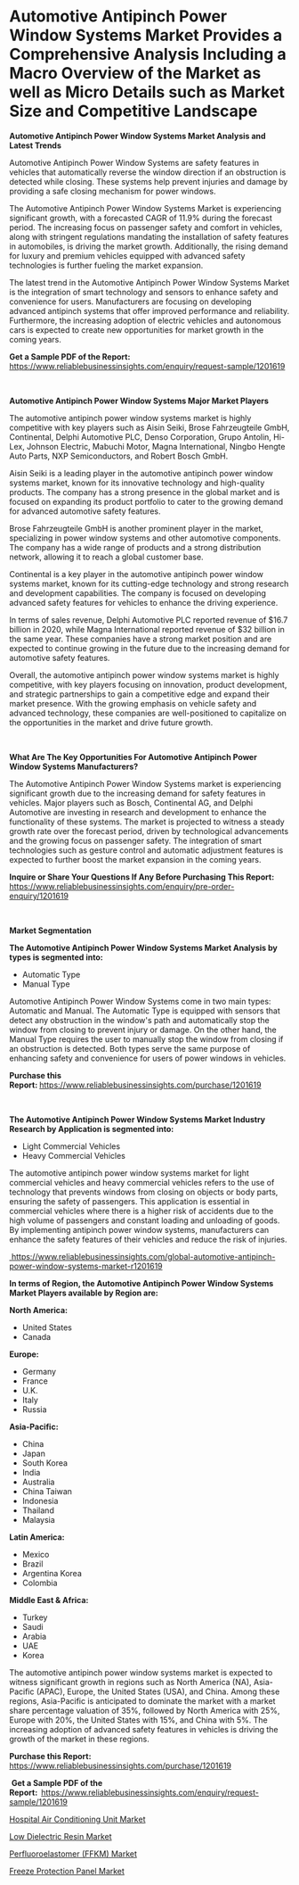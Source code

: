 <p><h1>Automotive Antipinch Power Window Systems Market Provides a Comprehensive Analysis Including a Macro Overview of the Market as well as Micro Details such as Market Size and Competitive Landscape</h1></p><p><strong>Automotive Antipinch Power Window Systems Market Analysis and Latest Trends</strong></p>
<p><p>Automotive Antipinch Power Window Systems are safety features in vehicles that automatically reverse the window direction if an obstruction is detected while closing. These systems help prevent injuries and damage by providing a safe closing mechanism for power windows.</p><p>The Automotive Antipinch Power Window Systems Market is experiencing significant growth, with a forecasted CAGR of 11.9% during the forecast period. The increasing focus on passenger safety and comfort in vehicles, along with stringent regulations mandating the installation of safety features in automobiles, is driving the market growth. Additionally, the rising demand for luxury and premium vehicles equipped with advanced safety technologies is further fueling the market expansion.</p><p>The latest trend in the Automotive Antipinch Power Window Systems Market is the integration of smart technology and sensors to enhance safety and convenience for users. Manufacturers are focusing on developing advanced antipinch systems that offer improved performance and reliability. Furthermore, the increasing adoption of electric vehicles and autonomous cars is expected to create new opportunities for market growth in the coming years.</p></p>
<p><strong>Get a Sample PDF of the Report:&nbsp;</strong> <a href="https://www.reliablebusinessinsights.com/enquiry/request-sample/1201619">https://www.reliablebusinessinsights.com/enquiry/request-sample/1201619</a></p>
<p>&nbsp;</p>
<p><strong>Automotive Antipinch Power Window Systems Major Market Players</strong></p>
<p><p>The automotive antipinch power window systems market is highly competitive with key players such as Aisin Seiki, Brose Fahrzeugteile GmbH, Continental, Delphi Automotive PLC, Denso Corporation, Grupo Antolin, Hi-Lex, Johnson Electric, Mabuchi Motor, Magna International, Ningbo Hengte Auto Parts, NXP Semiconductors, and Robert Bosch GmbH.</p><p>Aisin Seiki is a leading player in the automotive antipinch power window systems market, known for its innovative technology and high-quality products. The company has a strong presence in the global market and is focused on expanding its product portfolio to cater to the growing demand for advanced automotive safety features.</p><p>Brose Fahrzeugteile GmbH is another prominent player in the market, specializing in power window systems and other automotive components. The company has a wide range of products and a strong distribution network, allowing it to reach a global customer base.</p><p>Continental is a key player in the automotive antipinch power window systems market, known for its cutting-edge technology and strong research and development capabilities. The company is focused on developing advanced safety features for vehicles to enhance the driving experience.</p><p>In terms of sales revenue, Delphi Automotive PLC reported revenue of $16.7 billion in 2020, while Magna International reported revenue of $32 billion in the same year. These companies have a strong market position and are expected to continue growing in the future due to the increasing demand for automotive safety features.</p><p>Overall, the automotive antipinch power window systems market is highly competitive, with key players focusing on innovation, product development, and strategic partnerships to gain a competitive edge and expand their market presence. With the growing emphasis on vehicle safety and advanced technology, these companies are well-positioned to capitalize on the opportunities in the market and drive future growth.</p></p>
<p>&nbsp;</p>
<p><strong>What Are The Key Opportunities For Automotive Antipinch Power Window Systems Manufacturers?</strong></p>
<p><p>The Automotive Antipinch Power Window Systems market is experiencing significant growth due to the increasing demand for safety features in vehicles. Major players such as Bosch, Continental AG, and Delphi Automotive are investing in research and development to enhance the functionality of these systems. The market is projected to witness a steady growth rate over the forecast period, driven by technological advancements and the growing focus on passenger safety. The integration of smart technologies such as gesture control and automatic adjustment features is expected to further boost the market expansion in the coming years.</p></p>
<p><strong>Inquire or Share Your Questions If Any Before Purchasing This Report:</strong> <a href="https://www.reliablebusinessinsights.com/enquiry/pre-order-enquiry/1201619">https://www.reliablebusinessinsights.com/enquiry/pre-order-enquiry/1201619</a></p>
<p>&nbsp;</p>
<p><strong>Market Segmentation</strong></p>
<p><strong>The Automotive Antipinch Power Window Systems Market Analysis by types is segmented into:</strong></p>
<p><ul><li>Automatic Type</li><li>Manual Type</li></ul></p>
<p><p>Automotive Antipinch Power Window Systems come in two main types: Automatic and Manual. The Automatic Type is equipped with sensors that detect any obstruction in the window's path and automatically stop the window from closing to prevent injury or damage. On the other hand, the Manual Type requires the user to manually stop the window from closing if an obstruction is detected. Both types serve the same purpose of enhancing safety and convenience for users of power windows in vehicles.</p></p>
<p><strong>Purchase this Report:&nbsp;</strong><a href="https://www.reliablebusinessinsights.com/purchase/1201619">https://www.reliablebusinessinsights.com/purchase/1201619</a></p>
<p>&nbsp;</p>
<p><strong>The Automotive Antipinch Power Window Systems Market Industry Research by Application is segmented into:</strong></p>
<p><ul><li>Light Commercial Vehicles</li><li>Heavy Commercial Vehicles</li></ul></p>
<p><p>The automotive antipinch power window systems market for light commercial vehicles and heavy commercial vehicles refers to the use of technology that prevents windows from closing on objects or body parts, ensuring the safety of passengers. This application is essential in commercial vehicles where there is a higher risk of accidents due to the high volume of passengers and constant loading and unloading of goods. By implementing antipinch power window systems, manufacturers can enhance the safety features of their vehicles and reduce the risk of injuries.</p></p>
<p><a href="https://www.reliablebusinessinsights.com/global-automotive-antipinch-power-window-systems-market-r1201619">&nbsp;https://www.reliablebusinessinsights.com/global-automotive-antipinch-power-window-systems-market-r1201619</a></p>
<p><strong>In terms of Region, the Automotive Antipinch Power Window Systems Market Players available by Region are:</strong></p>
<p>
    <p> <strong> North America: </strong>
        <ul>
            <li>United States</li>
            <li>Canada</li>
        </ul>
        </p> 
    <p> <strong> Europe: </strong>
        <ul>
            <li>Germany</li>
            <li>France</li>
            <li>U.K.</li>
            <li>Italy</li>
            <li>Russia</li>
        </ul>
        </p> 
    <p> <strong> Asia-Pacific: </strong>
        <ul>
            <li>China</li>
            <li>Japan</li>
            <li>South Korea</li>
            <li>India</li>
            <li>Australia</li>
            <li>China Taiwan</li>
            <li>Indonesia</li>
            <li>Thailand</li>
            <li>Malaysia</li>
        </ul>
        </p> 
    <p> <strong> Latin America: </strong>
        <ul>
            <li>Mexico</li>
            <li>Brazil</li>
            <li>Argentina Korea</li>
            <li>Colombia</li>
        </ul>
        </p> 
    <p> <strong> Middle East & Africa: </strong>
        <ul>
            <li>Turkey</li>
            <li>Saudi</li>
            <li>Arabia</li>
            <li>UAE</li>
            <li>Korea</li>
        </ul>
    </p>
    </p>
<p><p>The automotive antipinch power window systems market is expected to witness significant growth in regions such as North America (NA), Asia-Pacific (APAC), Europe, the United States (USA), and China. Among these regions, Asia-Pacific is anticipated to dominate the market with a market share percentage valuation of 35%, followed by North America with 25%, Europe with 20%, the United States with 15%, and China with 5%. The increasing adoption of advanced safety features in vehicles is driving the growth of the market in these regions.</p></p>
<p><strong>Purchase this Report: </strong><a href="https://www.reliablebusinessinsights.com/purchase/1201619">https://www.reliablebusinessinsights.com/purchase/1201619</a></p>
<p>&nbsp;<strong>Get a Sample PDF of the Report:&nbsp;&nbsp;</strong><a href="https://www.reliablebusinessinsights.com/enquiry/request-sample/1201619">https://www.reliablebusinessinsights.com/enquiry/request-sample/1201619</a></p>
<p><strong></strong></p>
<p><p><a href="https://medium.com/@kathleenjacksond65/global-hospital-air-conditioning-unit-market-status-2024-2031-and-forecast-by-region-product-7c1d8af3934d">Hospital Air Conditioning Unit Market</a></p><p><a href="https://github.com/Airanohannonzb68e5pb53oc1/Market-Research-Report-List-3/blob/main/low-dielectric-resin-market.md">Low Dielectric Resin Market</a></p><p><a href="https://github.com/fiixsa/Market-Research-Report-List-3/blob/main/perfluoroelastomer-ffkm-market.md">Perfluoroelastomer (FFKM) Market</a></p><p><a href="https://medium.com/@alexander.bell98078/global-freeze-protection-panel-market-by-product-type-by-application-by-region-and-companies-4674beb64141">Freeze Protection Panel Market</a></p></p>